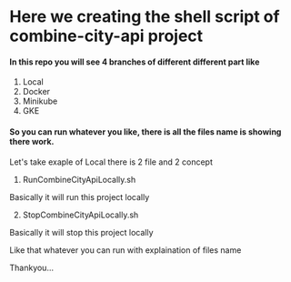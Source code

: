 # Here we creating the shell script of combine-city-api project 

#### In this repo you will  see 4 branches of different different part like 
1. Local
2. Docker
3. Minikube 
4. GKE

#### So you can run whatever you like, there is all the files name is showing there work.

Let's take exaple of Local there is 2 file and 2 concept 
1. RunCombineCityApiLocally.sh

Basically it will run this project locally 

2. StopCombineCityApiLocally.sh

Basically it will stop this project locally 


Like that whatever you can run with explaination of files name 

Thankyou...
